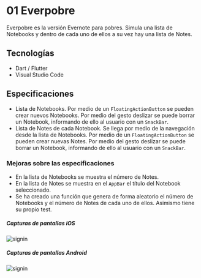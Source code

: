 # 01 Everpobre

Everpobre es la versión Evernote para pobres. Simula una lista de Notebooks y dentro de cada uno de ellos a su vez hay una lista de Notes.

## Tecnologías

- Dart / Flutter
- Visual Studio Code

## Especificaciones

- Lista de Notebooks. Por medio de un `FloatingActionButton` se pueden crear nuevos Notebooks. Por medio del gesto deslizar se puede borrar un Notebook, informando de ello al usuario con un `SnackBar`.
- Lista de Notes de cada Notebook. Se llega por medio de la navegación desde la lista de Notebooks. Por medio de un `FloatingActionButton` se pueden crear nuevas Notes. Por medio del gesto deslizar se puede borrar un Notebook, informando de ello al usuario con un `SnackBar`.

### Mejoras sobre las especificaciones

- En la lista de Notebooks se muestra el número de Notes.
- En la lista de Notes se muestra en el `AppBar` el título del Notebook seleccionado.
- Se ha creado una función que genera de forma aleatorio el número de Notebooks y el número de Notes de cada uno de ellos. Asimismo tiene su propio test.

##### Capturas de pantallas iOS

![signin](./episode.png "Episodes")

##### Capturas de pantallas Android

![signin](./episode.png "Episodes")

